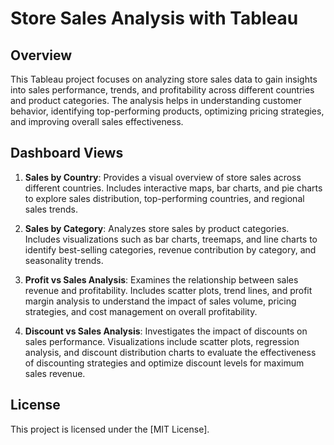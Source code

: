 # Store Sales Analysis with Tableau

## Overview
This Tableau project focuses on analyzing store sales data to gain insights into sales performance, trends, and profitability across different countries and product categories. The analysis helps in understanding customer behavior, identifying top-performing products, optimizing pricing strategies, and improving overall sales effectiveness.

## Dashboard Views
1. **Sales by Country**: Provides a visual overview of store sales across different countries. Includes interactive maps, bar charts, and pie charts to explore sales distribution, top-performing countries, and regional sales trends.

2. **Sales by Category**: Analyzes store sales by product categories. Includes visualizations such as bar charts, treemaps, and line charts to identify best-selling categories, revenue contribution by category, and seasonality trends.

3. **Profit vs Sales Analysis**: Examines the relationship between sales revenue and profitability. Includes scatter plots, trend lines, and profit margin analysis to understand the impact of sales volume, pricing strategies, and cost management on overall profitability.

4. **Discount vs Sales Analysis**: Investigates the impact of discounts on sales performance. Visualizations include scatter plots, regression analysis, and discount distribution charts to evaluate the effectiveness of discounting strategies and optimize discount levels for maximum sales revenue.




## License
This project is licensed under the [MIT License].



